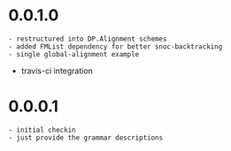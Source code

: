 0.0.1.0
=======
	- restructured into DP.Alignment schemes
	- added FMList dependency for better snoc-backtracking
	- single global-alignment example
  - travis-ci integration

0.0.0.1
=======
	- initial checkin
	- just provide the grammar descriptions
